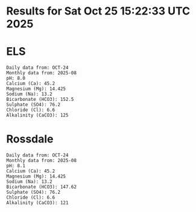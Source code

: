 # Results for Sat Oct 25 15:22:33 UTC 2025
# ELS
```
Daily data from: OCT-24
Monthly data from: 2025-08
pH: 8.0
Calcium (Ca): 45.2
Magnesium (Mg): 14.425
Sodium (Na): 13.2
Bicarbonate (HCO3): 152.5
Sulphate (SO4): 76.2
Chloride (Cl): 6.6
Alkalinity (CaCO3): 125
```
# Rossdale
```
Daily data from: OCT-24
Monthly data from: 2025-08
pH: 8.1
Calcium (Ca): 45.2
Magnesium (Mg): 14.425
Sodium (Na): 13.2
Bicarbonate (HCO3): 147.62
Sulphate (SO4): 76.2
Chloride (Cl): 6.6
Alkalinity (CaCO3): 121
```
